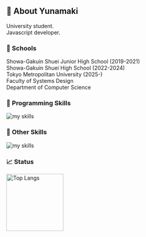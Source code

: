 ## 🌊 About Yunamaki
University student.  
Javascript developer.

### 🏫 Schools
Showa-Gakuin Shuei Junior High School (2019-2021)  
Showa-Gakuin Shuei High School (2022-2024)  
Tokyo Metropolitan University (2025-)  
Faculty of Systems Design  
Department of Computer Science

### 🌱 Programming Skills
<img alt="my skills" src="https://skillicons.dev/icons?theme=dark&perline=9&i=html,css,js,ts,nodejs,express,react,nextjs,sass,cs,cpp,dotnet,aws,git,github,vscode,webstorm" />

### 🌱 Other Skills
<img alt="my skills" src="https://skillicons.dev/icons?theme=dark&perline=9&i=wordpress,ai,premire" />

### 📈 Status
<img alt="Top Langs" height="150px" src="https://github-readme-stats.vercel.app/api/top-langs/?username=yunamaki3&layout=compact&show_icons=true" />
